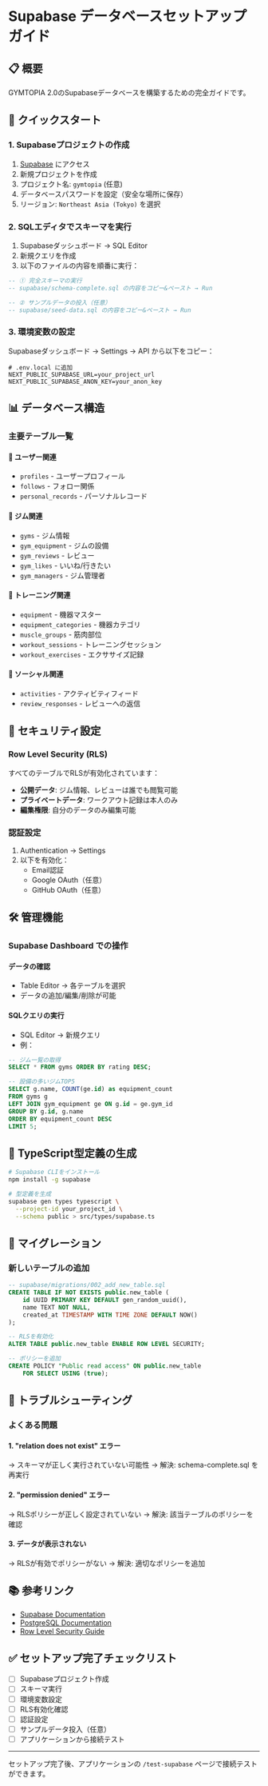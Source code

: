 # Supabase データベースセットアップガイド

## 📋 概要
GYMTOPIA 2.0のSupabaseデータベースを構築するための完全ガイドです。

## 🚀 クイックスタート

### 1. Supabaseプロジェクトの作成
1. [Supabase](https://supabase.com) にアクセス
2. 新規プロジェクトを作成
3. プロジェクト名: `gymtopia` (任意)
4. データベースパスワードを設定（安全な場所に保存）
5. リージョン: `Northeast Asia (Tokyo)` を選択

### 2. SQLエディタでスキーマを実行
1. Supabaseダッシュボード → SQL Editor
2. 新規クエリを作成
3. 以下のファイルの内容を順番に実行：

```sql
-- ① 完全スキーマの実行
-- supabase/schema-complete.sql の内容をコピー&ペースト → Run

-- ② サンプルデータの投入（任意）
-- supabase/seed-data.sql の内容をコピー&ペースト → Run
```

### 3. 環境変数の設定
Supabaseダッシュボード → Settings → API から以下をコピー：

```env
# .env.local に追加
NEXT_PUBLIC_SUPABASE_URL=your_project_url
NEXT_PUBLIC_SUPABASE_ANON_KEY=your_anon_key
```

## 📊 データベース構造

### 主要テーブル一覧

#### 👤 ユーザー関連
- `profiles` - ユーザープロフィール
- `follows` - フォロー関係
- `personal_records` - パーソナルレコード

#### 🏢 ジム関連
- `gyms` - ジム情報
- `gym_equipment` - ジムの設備
- `gym_reviews` - レビュー
- `gym_likes` - いいね/行きたい
- `gym_managers` - ジム管理者

#### 💪 トレーニング関連
- `equipment` - 機器マスター
- `equipment_categories` - 機器カテゴリ
- `muscle_groups` - 筋肉部位
- `workout_sessions` - トレーニングセッション
- `workout_exercises` - エクササイズ記録

#### 📱 ソーシャル関連
- `activities` - アクティビティフィード
- `review_responses` - レビューへの返信

## 🔐 セキュリティ設定

### Row Level Security (RLS)
すべてのテーブルでRLSが有効化されています：

- **公開データ**: ジム情報、レビューは誰でも閲覧可能
- **プライベートデータ**: ワークアウト記録は本人のみ
- **編集権限**: 自分のデータのみ編集可能

### 認証設定
1. Authentication → Settings
2. 以下を有効化：
   - Email認証
   - Google OAuth（任意）
   - GitHub OAuth（任意）

## 🛠️ 管理機能

### Supabase Dashboard での操作

#### データの確認
- Table Editor → 各テーブルを選択
- データの追加/編集/削除が可能

#### SQLクエリの実行
- SQL Editor → 新規クエリ
- 例：
```sql
-- ジム一覧の取得
SELECT * FROM gyms ORDER BY rating DESC;

-- 設備の多いジムTOP5
SELECT g.name, COUNT(ge.id) as equipment_count
FROM gyms g
LEFT JOIN gym_equipment ge ON g.id = ge.gym_id
GROUP BY g.id, g.name
ORDER BY equipment_count DESC
LIMIT 5;
```

## 📝 TypeScript型定義の生成

```bash
# Supabase CLIをインストール
npm install -g supabase

# 型定義を生成
supabase gen types typescript \
  --project-id your_project_id \
  --schema public > src/types/supabase.ts
```

## 🔄 マイグレーション

### 新しいテーブルの追加
```sql
-- supabase/migrations/002_add_new_table.sql
CREATE TABLE IF NOT EXISTS public.new_table (
    id UUID PRIMARY KEY DEFAULT gen_random_uuid(),
    name TEXT NOT NULL,
    created_at TIMESTAMP WITH TIME ZONE DEFAULT NOW()
);

-- RLSを有効化
ALTER TABLE public.new_table ENABLE ROW LEVEL SECURITY;

-- ポリシーを追加
CREATE POLICY "Public read access" ON public.new_table
    FOR SELECT USING (true);
```

## 🐛 トラブルシューティング

### よくある問題

#### 1. "relation does not exist" エラー
→ スキーマが正しく実行されていない可能性
→ 解決: schema-complete.sql を再実行

#### 2. "permission denied" エラー
→ RLSポリシーが正しく設定されていない
→ 解決: 該当テーブルのポリシーを確認

#### 3. データが表示されない
→ RLSが有効でポリシーがない
→ 解決: 適切なポリシーを追加

## 📚 参考リンク

- [Supabase Documentation](https://supabase.com/docs)
- [PostgreSQL Documentation](https://www.postgresql.org/docs/)
- [Row Level Security Guide](https://supabase.com/docs/guides/auth/row-level-security)

## ✅ セットアップ完了チェックリスト

- [ ] Supabaseプロジェクト作成
- [ ] スキーマ実行
- [ ] 環境変数設定
- [ ] RLS有効化確認
- [ ] 認証設定
- [ ] サンプルデータ投入（任意）
- [ ] アプリケーションから接続テスト

---

セットアップ完了後、アプリケーションの `/test-supabase` ページで接続テストができます。